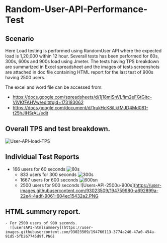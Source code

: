 # Random-User-API-Performance-Test
## Scenario
Here Load testing is performed using RandomUser API where the expected load is 1,20,000 within 12 hour. Severall tests has been performed for 60s, 300s, 600s and 900s load using Jmeter. The tests having TPS breakdown are summarized in Excel spreadsheet and the images of tests screenshots are attached in doc file containing HTML report for the last test of 900s having 2500 users.

The excel and word file can be accessed from:
- https://docs.google.com/spreadsheets/d/1j18miSnVLfim2eFGtGltc-ViVKfFAHVw/edit#gid=173183062
- https://docs.google.com/document/d/1rukHcK8iLkfMJD4Md081-t25hJIHSrAL/edit 

## Overall TPS and test breakdown.
![User-API-load-TPS](https://user-images.githubusercontent.com/93023509/194759740-6e71c453-1c64-41c7-8bfc-44ca76c6d0a0.PNG)

## Individual Test Reports
- 166 users for 60 seconds
      ![60s](https://user-images.githubusercontent.com/93023509/194759843-0d4e31d1-20d8-4f08-82f2-e9e7b41e2fcf.PNG)
    - 833 users for 300 seconds
      ![300s](https://user-images.githubusercontent.com/93023509/194759882-885b9c34-f12c-4bd1-b8b6-7981544adcfb.PNG)
    - 1667 users for 600 seconds
      ![600sn](https://user-images.githubusercontent.com/93023509/194759929-14d302be-03b8-4931-ab53-263b2f8e49ec.PNG)
    - 2500 users for 900 seconds
      ![Users-API-2500u-900s](https://user-images.githubusercontent.com/93023509/194759980-a692899a-22e4-4adf-9061-604ec15432a2.PNG

## HTML summery report.
    - For 2500 users of 900 seconds.
      ![usersAPI-htmlsummery](https://user-images.githubusercontent.com/93023509/194760113-3774a246-47a0-454a-91d5-5fb267745d9f.PNG)

